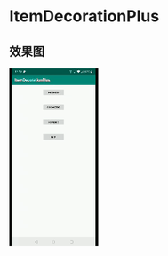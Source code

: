 # ItemDecorationPlus

## 效果图

![](https://github.com/downtail/ItemDecorationPlus/raw/master/screenshots/masked.gif)
